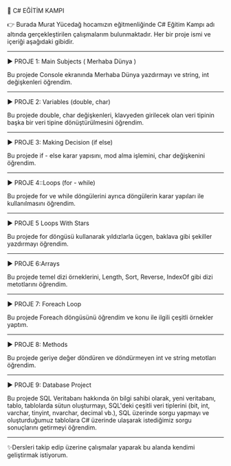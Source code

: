   🎯 C# EĞİTİM KAMPI
  
  👉 Burada Murat Yücedağ hocamızın eğitmenliğinde C# Eğitim Kampı adı altında gerçekleştirilen çalışmalarım bulunmaktadır. Her bir proje ismi ve içeriği aşağıdaki gibidir.

----------------------------------------------

▶ PROJE 1: Main Subjects ( Merhaba Dünya )

Bu projede Console ekranında Merhaba Dünya yazdırmayı ve string, int değişkenleri öğrendim.

----------------------------------------------

▶ PROJE 2: Variables (double, char)

Bu projede double, char değişkenleri, klavyeden girilecek olan veri tipinin başka bir veri tipine dönüştürülmesini öğrendim.

----------------------------------------------

▶ PROJE 3: Making Decision (if else)

Bu projede  if - else karar yapısını, mod alma işlemini, char değişkenini öğrendim.

----------------------------------------------

▶ PROJE 4::Loops (for - while)

Bu projede for ve while döngülerini ayrıca döngülerin karar yapıları ile kullanılmasını öğrendim.

----------------------------------------------

▶ PROJE 5 Loops With Stars

Bu projede for döngüsü kullanarak yıldızlarla üçgen, baklava gibi şekiller yazdırmayı öğrendim.

----------------------------------------------

▶ PROJE 6:Arrays

Bu projede temel dizi örneklerini, Length, Sort, Reverse, IndexOf gibi dizi metotlarını  öğrendim.

----------------------------------------------

▶ PROJE 7: Foreach Loop

Bu projede Foreach döngüsünü öğrendim ve konu ile ilgili çeşitli örnekler yaptım.

----------------------------------------------

▶ PROJE 8: Methods

Bu projede geriye değer döndüren ve döndürmeyen int ve string metotları öğrendim.

----------------------------------------------

▶ PROJE 9: Database Project

Bu projede SQL Veritabanı hakkında ön bilgi sahibi olarak, yeni veritabanı, tablo, tablolarda sütun oluşturmayı, SQL'deki çeşitli veri tiplerini (bit, int, varchar, tinyint, nvarchar, decimal vb.), SQL üzerinde sorgu yapmayı ve oluşturduğumuz tablolara C# üzerinde ulaşarak istediğimiz sorgu sonuçlarını getirmeyi öğrendim.

  ----------------------------------------------
  ✨Dersleri takip edip üzerine çalışmalar yaparak bu alanda kendimi geliştirmak istiyorum.


